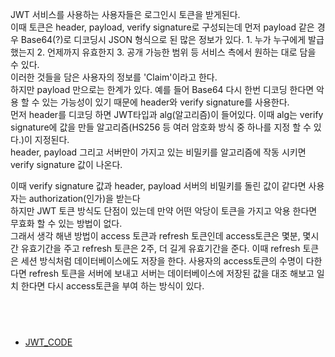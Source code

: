  JWT 서비스를 사용하는 사용자들은 로그인시 토큰을 받게된다. 
 <br>
 이때 토큰은  header, payload, verify signature로 구성되는데 먼저 payload 같은 경우 Base64(?)로 디코딩시 JSON 형식으로 된 많은 정보가 있다. 1. 누가 누구에게 발급 했는지 2. 언제까지 유효한지 3. 공개 가능한 범위 등 서비스 측에서 원하는 대로 담을 수 있다.
<br>
이러한 것들을 담은 사용자의 정보를 'Claim'이라고 한다.
<br>
하지만 payload 만으로는 한계가 있다. 예를 들어 Base64 다시 한번 디코딩 한다면 악용 할 수 있는 가능성이 있기 때문에 header와 verify signature를 사용한다.
<br>
먼저 header를 디코딩 하면 JWT타입과 alg(알고리즘)이 들어있다. 이때 alg는 verify signature에 값을 만들 알고리즘(HS256 등 여러 암호화 방식 중 하나를 지정 할 수 있다.)이 지정된다.
<br>
header, payload 그리고 서버만이 가지고 있는 비밀키를 알고리즘에 작동 시키면 verify signature 값이 나온다.

이때 verify signature 값과 header, payload 서버의 비밀키를 돌린 값이 같다면 사용자는 authorization(인가)을 받는다
<br>
하지만 JWT 토큰 방식도 단점이 있는데 만약 어떤 악당이 토큰을 가지고 악용 한다면 무효화 할 수 있는 방법이 없다.
<br>
그래서 생각 해낸 방법이 access 토큰과 refresh 토큰인데 access토큰은 몇분, 몇시간 유효기간을 주고 refresh 토큰은 2주, 더 길게 유효기간을 준다. 이때 refresh 토큰은 세션 방식처럼 데이터베이스에도 저장을 한다. 사용자의 access토큰의 수명이 다한다면 refresh 토큰을 서버에 보내고 서버는 데이터베이스에 저장된 값을 대조 해보고 일치 한다면 다시 access토큰을 부여 하는 방식이 있다.

## <br>
+ [JWT_CODE](./JWT/JWT_CODE.md)
